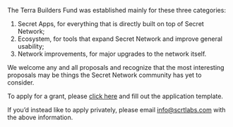 The Terra Builders Fund was established mainly for these three categories:

1. Secret Apps, for everything that is directly built on top of Secret Network;
2. Ecosystem, for tools that expand Secret Network and improve general usability;
3. Network improvements, for major upgrades to the network itself.

We welcome any and all proposals and recognize that the most interesting proposals may be things the Secret Network community has yet to consider.

To apply for a grant, please [click here](TODO) and fill out the application template.

If you’d instead like to apply privately, please email info@scrtlabs.com with the above information.
